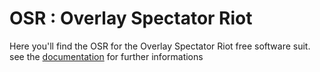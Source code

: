 # OSR : Overlay Spectator Riot
Here you'll find the OSR for the Overlay Spectator Riot free software suit.
see the [documentation]() for further informations

